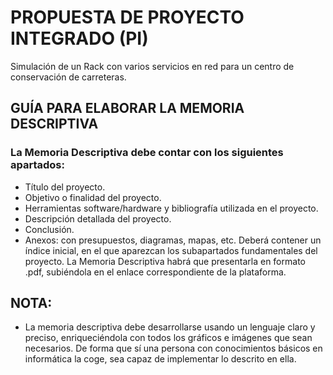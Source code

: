 # PROPUESTA DE PROYECTO INTEGRADO (PI)
Simulación de un Rack con varios servicios en red para un centro de conservación de carreteras. 


## GUÍA PARA ELABORAR LA MEMORIA DESCRIPTIVA
### La Memoria Descriptiva debe contar con los siguientes apartados:
* Título del proyecto.
* Objetivo o finalidad del proyecto.
* Herramientas software/hardware y bibliografía utilizada en el proyecto.
* Descripción detallada del proyecto.
* Conclusión.
* Anexos: con presupuestos, diagramas, mapas, etc.
Deberá contener un índice inicial, en el que aparezcan los subapartados fundamentales del proyecto.
La Memoria Descriptiva habrá que presentarla en formato .pdf, subiéndola en el enlace correspondiente de la plataforma.

## NOTA: 
* La memoria descriptiva debe desarrollarse usando un lenguaje claro y preciso, enriqueciéndola con todos los gráficos e imágenes que sean necesarios. De forma que sí una persona con conocimientos básicos en informática la coge, sea capaz de implementar lo descrito en ella.
